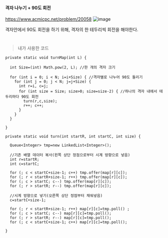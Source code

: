 
#### 격자 나누기 + 90도 회전

https://www.acmicpc.net/problem/20058
![image](https://user-images.githubusercontent.com/62600984/114732035-2c061100-9d7d-11eb-92ce-8b41d64c3e70.png)

격자안에서 90도 회전을 하기 위해, 격자의 한 테두리씩 회전을 해야한다.  
  
   
   
   
   
#  


> 내가 사용한 코드

```
private static void turnMap(int L) {
		
  int Size=(int) Math.pow(2, L); //한 개의 격자 크기

  for (int i = 0; i < N; i=i+Size) { //격자별로 나누어 90도 돌리기
    for (int j = 0; j < N; j=j+Size) {
      int r=i, c=j;
      for (int size = Size; size>0; size=size-2) { //하나의 격자 내에서 테두리마다 90도 회전
        turn(r,c,size);
        r++; c++;
      }
    }
  }

}

private static void turn(int startR, int startC, int size) {

  Queue<Integer> tmp=new LinkedList<Integer>(); 

  //기존 배열 데이터 복사(왼쪽 상단 정점으로부터 시계 방향으로 넣음)
  int r=startR;
  int c=startC;

  for (; c < startC+size-1; c++) tmp.offer(map[r][c]); 
  for (; r < startR+size-1; r++) tmp.offer(map[r][c]);
  for (; c > startC; c--) tmp.offer(map[r][c]); 
  for (; r > startR; r--) tmp.offer(map[r][c]);

  //시계 방향으로 넣기(오른쪽 상단 정점부터 채워넣음)
  c=startC+size-1;

  for (; r < startR+size-1; r++) map[r][c]=tmp.poll() ; 
  for (; c > startC; c--) map[r][c]=tmp.poll(); 
  for (; r > startR; r--) map[r][c]=tmp.poll();
  for (; c < startC+size-1; c++) map[r][c]=tmp.poll();

}
```

